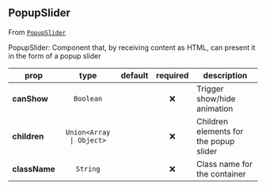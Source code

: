 
## PopupSlider

From [`PopupSlider`](PopupSlider)

PopupSlider:
Component that, by receiving content as HTML,
can present it in the form of a popup slider

prop | type | default | required | description
---- | :----: | :-------: | :--------: | -----------
**canShow** | `Boolean` |  | :x: | Trigger show/hide animation
**children** | `Union<Array \| Object>` |  | :x: | Children elements for the popup slider
**className** | `String` |  | :x: | Class name for the container



